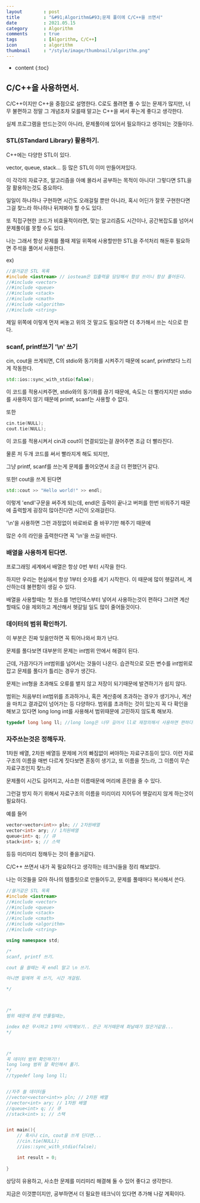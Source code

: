 ```yaml
---
layout        : post
title         : "&#91;Algorithm&#93;문제 풀이에 C/C++을 쓰면서"
date          : 2021.05.15
category      : Algorithm
comments      : true
tags          : [Algorithm, C/C++]
icon          : algorithm
thumbnail     : "/style/image/thumbnail/algorithm.png"
---
```


* content
{:toc}


## C/C++을 사용하면서.

C/C++이지만 C++을 중점으로 설명한다.
C로도 풀려면 풀 수 있는 문제가 많지만, 너무 불편하고 정말 그 개념조차 모를때 말고는 
C++을 써서 푸는게 좋다고 생각한다.

실제 프로그램을 만드는것이 아니라, 문제풀이에 있어서 필요하다고 생각되는 것들이다.

### STL(STandard Library) 활용하기.

C++에는 다양한 STL이 있다.

vector, queue, stack… 등 많은 STL이 이미 만들어져있다.

이 각각의 자료구조, 알고리즘을 아예 몰라서 공부하는 목적이 아니다!
그렇다면 STL을 잘 활용하는것도 중요하다.

일일이 하나하나 구현하면 시간도 오래걸릴 뿐만 아니라, 
혹시 어딘가 잘못 구현한다면 그걸 찾느라 하나하나 뒤져봐야 할 수도 있다.

또 직접구현한 코드가 비효율적이라면,
맞는 알고리즘도 시간이나, 공간복잡도를 넘어서 문제풀이를 못할 수도 있다.

나는 그래서 항상 문제를 풀때 제일 위쪽에 사용할만한 STL을
주석처리 해둔후 필요하면 주석을 풀어서 사용한다.

ex)

```C++
//쓸거같은 STL 목록
#include <iostream> // iosteam은 입출력을 담당해서 항상 쓰이니 항상 풀어둔다.
//#include <vector>
//#include <queue>
//#include <stack>
//#include <cmath>
//#include <algorithm>
//#include <string>
```

제일 위쪽에 이렇게 먼저 써놓고 위의 것 말고도 필요하면 더 추가해서 쓰는 식으로 한다.


### scanf, printf쓰기 '\n' 쓰기

cin, cout을 쓰게되면, C의 stdio와 동기화를 시켜주기 때문에
scanf, printf보다 느리게 작동한다.

```C++
std::ios::sync_with_stdio(false);
```

이 코드를 적용시켜주면, stdio와의 동기화를 끊기 때문에, 속도는 더 빨라지지만
stdio를 사용하지 않기 때문에 printf, scanf는 사용할 수 없다.

또한
```C++
cin.tie(NULL);
cout.tie(NULL);
```
이 코드를 적용시켜서 cin과 cout이 연결되있는걸 끊어주면 조금 더 빨라진다.

물론 저 두개 코드를 써서 빨라지게 해도 되지만,

그냥 printf, scanf를 쓰는게 
문제를 풀어오면서 조금 더 편했던거 같다.

또한! cout을 쓰게 된다면

```C++
std::cout >> "Hello world!" >> endl;
```

이렇게 'endl'구문을 써주게 되는데, endl은 출력이 끝나고 버퍼를 한번 비워주기 때문에
출력할게 굉장히 많아진다면 시간이 오래걸린다.

'\n'을 사용하면 그런 과정없이 바로바로 줄 바꾸기만 해주기 때문에

많은 수의 라인을 출력한다면 꼭 '\n'을 쓰길 바란다.


### 배열을 사용하게 된다면.

프로그래밍 세계에서 배열은 항상 0번 부터 시작을 한다.

하지만 우리는 현실에서 항상 1부터 숫자를 세기 시작한다.
이 때문에 많이 헷갈려서, 계산하는데 불편함이 생길 수 있다.

배열을 사용할때는 첫 원소를 1번인덱스부터 넣어서 사용하는것이 편하다
그러면 계산할때도 0을 제외하고 계산해서 헷갈일 일도 많이 줄어들것이다.


### 데이터의 범위 확인하기.

이 부분은 진짜 잊을만하면 꼭 튀어나와서 화가 난다.

문제를 풀다보면 대부분의 문제는 int범위 안에서 해결이 된다.


근데, 가끔가다가 int범위를 넘어서는 것들이 나온다.
습관적으로 모든 변수를 int범위로 잡고 문제를 풀다가 틀리는 경우가 생긴다.

문제는 int형을 초과해도 오류를 뱉지 않고 저장이 되기때문에 발견하기가 쉽지 않다.

범위는 처음부터 int범위를 초과하거나, 혹은 계산중에 초과하는 경우가 생기거나, 계산을 마치고 결과값이 넘어가는 등 다양하다.
범위를 초과하는 것이 있는지 꼭 다 확인을 해보고 있다면 long long int를 사용해서 범위때문에 고민하지 않도록 해보자.


```C++
typedef long long ll; //long long은 너무 길어서 ll로 재정의해서 사용하면 편하다.
```


### 자주쓰는것은 정해두자.

1차원 배열, 2차원 배열등 문제에 거의 빠짐없이 써야하는 자료구조등이 있다.
이런 자료구조의 이름을 매번 다르게 짓다보면 혼동이 생기고, 또 이름을 짓느라, 그 이름이 무슨 자료구조인지 찾느라

문제풀이 시간도 길어지고, 사소한 이름때문에 머리에 혼란을 줄 수 있다.

그런걸 방지 하기 위해서 
자료구조의 이름을 미리미리 지어두어 헷갈리지 않게 하는것이 필요하다.

예를 들어
```C++
vector<vector<int>> pln; // 2차원배열
vector<int> ary; // 1차원배열
queue<int> q; // 큐
stack<int> s; // 스택
```
등등 미리미리 정해두는 것이 좋을거같다.




C/C++ 쓰면서 내가 꼭 필요하다고 생각하는 테크닉들을 정리 해보았다.

나는 이것들을 모아 하나의 템플릿으로 만들어두고, 문제를 풀때마다 복사해서 쓴다.

```C++
//쓸거같은 STL 목록
#include <iostream>
//#include <vector>
//#include <queue>
//#include <stack>
//#include <cmath>
//#include <algorithm>
//#include <string>

using namespace std;

/*
scanf, printf 쓰기.

cout 을 쓸때는 꼭 endl 말고 \n 쓰기.

아니면 밑에꺼 꼭 쓰기, 시간 개걸림.

*/



/*
범위 때문에 문제 안풀릴때는, 

index 0은 무시하고 1부터 시작해보기.. 은근 저거때문에 화날때가 많은거같음...
*/



/*
꼭 데이터 범위 확인하기!!
long long 범위 잘 확인해서 풀기.
*/
//typedef long long ll;


//자주 쓸 데이터들
//vector<vector<int>> pln; // 2차원 배열
//vector<int> ary; // 1차원 배열
//queue<int> q; // 큐
//stack<int> s; // 스택


int main(){
	// 혹시나 cin, cout을 쓰게 딘다면...
	//cin.tie(NULL); 
	//ios::sync_with_stdio(false);

	int result = 0;
	
}
```

상당히 유용하고, 사소한 문제를 미리미리 해결해 둘 수 있어 좋다고 생각한다.

지금은 이것뿐이지만, 공부하면서 더 필요한 테크닉이 있다면 추가해 나갈 계획이다.